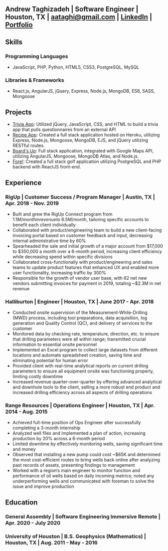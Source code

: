 ## Andrew Taghizadeh | Software Engineer | Houston, TX | aataghi@gmail.com | [LinkedIn](https://www.linkedin.com/in/andrew-taghi-59689b41/) | [Portfolio](https://crzytaghi.github.io/Developer-Portfolio/)



## Skills
### Programming Languages
- JavaScript, PHP, Python, HTML5, CSS3, PostgreSQL, MySQL
### Libraries & Frameworks
- React.js, AngularJS, jQuery, Express, Node.js, MongoDB, ES6, SASS, Mongoose

## Projects
- [Trivia App](https://crzytaghi.github.io/): Utilized jQuery, JavaScript, CSS, and HTML to build a trivia app that pulls questionnaires from an external API
- [Recipe App](https://vast-cliffs-63410.herokuapp.com/recipe): Created a full stack application hosted on Heroku, utilizing Express, Node.js, Mongoose, MongoDB, EJS, and jQuery utilizing RESTful routes.
- [Board's Up](https://boardsup.herokuapp.com/): Full stack application, integrated with Google Maps API, utilizing AngularJS, Mongoose, MongoDB Atlas, and Node.js. 
- [Fore!](https://fierce-brushlands-74442.herokuapp.com/): Created a full stack golf application utilizing PostgreSQL and PHP backend with ReactJS front-end. 

## Experience
### RigUp | Customer Success / Program Manager | Austin, TX | Apr. 2018 - Nov. 2019
- Built and grew the RigUp Connect program from $1.1M/month in revenue to ~$6.5M/month, tailoring specific accounts to benefit each client individually
-	Collaborated with product/engineering team to build a new client-facing invoicing portal based on customer feedback and input, decreasing internal administrative time by 60%
-	Spearheaded the sale and initial growth of a major account from $17,000 to $350,000 a month over a 6-month period, increasing client efficiency while decreasing spend within specific divisions
-	Collaborated cross-functionally with product/engineering and sales teams to update product features that enhanced UX and enabled more user functionality, increasing traffic by 300%
-	Responsible for the growth of vendor user base, with 62 net new vendors submitting invoices for payment in 2019, totaling ~$2.3M in net revenue

### Halliburton | Engineer | Houston, TX | June 2017 - Apr. 2018
-	Conducted onsite supervision of the Measurement-While-Drilling (MWD) process, including tool preparations, data acquisition, log generation and Quality Control (QC), and delivery of services to the customer
-	Monitored data by checking rate, temperature, direction, etc. to ensure that drilling parameters were all within range; transmitted crucial information to essential onsite personnel 
-	Implemented an Excel program to collect large datasets from different locations and automate spreadsheet creation, saving time and eliminating potential for human error 
-	Provided client with real-time analytical reports on current drilling parameters to ensure all equipment onsite was functioning properly, limiting costly downtime
-	Increased revenue quarter-over-quarter by offering advanced analytical and downhole tools to the client, selling a more robust end product and increased drilling efficiency across all aspects of drilling operations

### Range Resources | Operations Engineer | Houston, TX | Apr. 2014 - Aug. 2015
-	Achieved full-time position of Ops Engineer after successfully completing a 3-month internship
-	Analyzed well files and implemented a plan of action, increasing production by 20% across a 6-month period
-	Limited downtime by effectively monitoring wells, saving significant time and money
-	Observed that installing a new pump could cost ~$65K and determined the most cost-efficient routes to bring wells back online after analyzing past records of assets, presenting findings to management
-	Worked with a region’s main engineer to monitor function and performance of oil wells based on daily incoming metrics; noted any underperforming wells and communicated with foreman to solve the issue and improve production

## Education
### General Assembly | Software Engineering Immersive Remote | Apr. 2020 - July 2020
### University of Houston | B.S. Geophysics (Mathematics) | Houston, TX | Aug. 2011 - May - 2016
